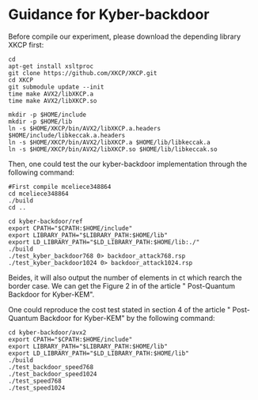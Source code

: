 
# Guidance for Kyber-backdoor


Before compile our experiment, please download the depending library XKCP first:
```
cd
apt-get install xsltproc
git clone https://github.com/XKCP/XKCP.git
cd XKCP
git submodule update --init
time make AVX2/libXKCP.a
time make AVX2/libXKCP.so

mkdir -p $HOME/include
mkdir -p $HOME/lib
ln -s $HOME/XKCP/bin/AVX2/libXKCP.a.headers $HOME/include/libkeccak.a.headers
ln -s $HOME/XKCP/bin/AVX2/libXKCP.a $HOME/lib/libkeccak.a
ln -s $HOME/XKCP/bin/AVX2/libXKCP.so $HOME/lib/libkeccak.so
```

Then, one could test the our kyber-backdoor implementation through the following command:
```
#First compile mceliece348864
cd mceliece348864
./build
cd ..

cd kyber-backdoor/ref
export CPATH="$CPATH:$HOME/include"
export LIBRARY_PATH="$LIBRARY_PATH:$HOME/lib"
export LD_LIBRARY_PATH="$LD_LIBRARY_PATH:$HOME/lib:./"
./build
./test_kyber_backdoor768 0> backdoor_attack768.rsp
./test_kyber_backdoor1024 0> backdoor_attack1024.rsp
```

Beides, it will also output the number of elements in ct which rearch the border case. We can get the Figure 2 in of the article "
Post-Quantum Backdoor for Kyber-KEM".


One could reproduce the cost test stated in section 4 of the article "
Post-Quantum Backdoor for Kyber-KEM" by the following command: 

```
cd kyber-backdoor/avx2
export CPATH="$CPATH:$HOME/include"
export LIBRARY_PATH="$LIBRARY_PATH:$HOME/lib"
export LD_LIBRARY_PATH="$LD_LIBRARY_PATH:$HOME/lib"
./build
./test_backdoor_speed768
./test_backdoor_speed1024
./test_speed768
./test_speed1024
```

